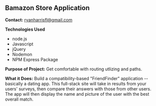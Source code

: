 ## Bamazon Store Application 

**Contact:** ryanharrisfl@gmail.com

**Technologies Used** 
* node.js
* Javascript
* jQuery
* Nodemon
* NPM Express Package 

**Purpose of Project:** Get comfortable with routing utlizing and paths. 

**What it Does:** Build a compatibility-based "FriendFinder" application -- basically a dating app. This full-stack site will take in results from your users' surveys, then compare their answers with those from other users. The app will then display the name and picture of the user with the best overall match.
